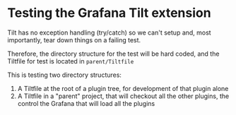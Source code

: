 # Testing the Grafana Tilt extension

Tilt has no exception handling (try/catch) so we can't setup and, most importantly, tear down things on a failing test.

Therefore, the directory structure for the test will be hard coded, and the Tiltfile for test is located in `parent/Tiltfile`

This is testing two directory structures:

1. A Tiltfile at the root of a plugin tree, for development of that plugin alone
2. A Tiltfile in a "parent" project, that will checkout all the other plugins, the control the Grafana that will load all the plugins
